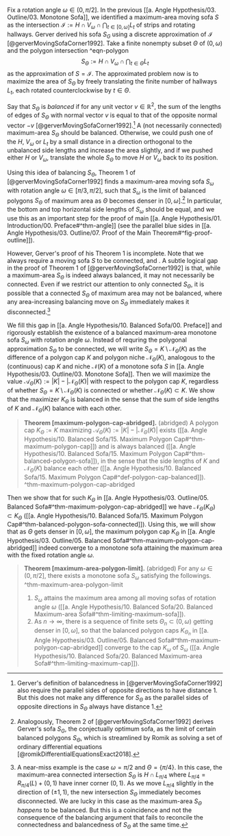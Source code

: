 Fix a rotation angle $\omega \in (0, \pi/2]$. In the previous [[a. Angle Hypothesis/03. Outline/03. Monotone Sofa]], we identified a maximum-area moving sofa $S$ as the intersection $\mathcal{I} := H \cap V_\omega \cap \bigcap_{t \in [0, \omega]} L_t$ of strips and rotating hallways. Gerver derived his sofa $S_G$ using a discrete approximation of $\mathcal{I}$ [@gerverMovingSofaCorner1992]. Take a finite nonempty subset $\Theta$ of $(0, \omega)$ and the polygon intersection ^eqn-polygon
$$
S_\Theta := H \cap V_\omega \cap \bigcap_{t \in \Theta} L_t
$$
as the approximation of $S = \mathcal{I}$. The approximated problem now is to maximize the area of $S_\Theta$ by freely translating the finite number of hallways $L_t$, each rotated counterclockwise by $t \in \Theta$.

Say that $S_\Theta$ is _balanced_ if for any unit vector $v \in \mathbb{R}^2$, the sum of the lengths of edges of $S_\Theta$ with normal vector $v$ is equal to that of the opposite normal vector $-v$ [@gerverMovingSofaCorner1992].[^balanced] A (not necessarily connected) maximum-area $S_\Theta$ should be balanced. Otherwise, we could push one of the $H$, $V_\omega$ or $L_t$ by a small distance in a direction orthogonal to the unbalanced side lengths and increase the area slightly, and if we pushed either $H$ or $V_\omega$, translate the whole $S_\Theta$ to move $H$ or $V_\omega$ back to its position.

Using this idea of balancing $S_\Theta$, Theorem 1 of [@gerverMovingSofaCorner1992] finds a maximum-area moving sofa $S_\omega$ with rotation angle $\omega \in [\pi/3, \pi/2]$, such that $S_\omega$ is the limit of balanced polygons $S_\Theta$ of maximum area as $\Theta$ becomes denser in $[0, \omega]$.[^gerver-derivation] In particular, the bottom and top horizontal side lengths of $S_\omega$ should be equal, and we use this as an important step for the proof of main [[a. Angle Hypothesis/01. Introduction/00. Preface#^thm-angle]] (see the parallel blue sides in [[a. Angle Hypothesis/03. Outline/07. Proof of the Main Theorem#^fig-proof-outline]]).

However, Gerver's proof of his Theorem 1 is incomplete. Note that we always require a moving sofa $S$ to be connected, and . A subtle logical gap in the proof of Theorem 1 of [@gerverMovingSofaCorner1992] is that, while a maximum-area $S_\Theta$ is indeed always balanced, it may not necessarily be connected. Even if we restrict our attention to only connected $S_\Theta$, it is possible that a connected $S_\Theta$ of maximum area may not be balanced, where any area-increasing balancing move on $S_\Theta$ immediately makes it disconnected.[^balanced-gap-example]

We fill this gap in [[a. Angle Hypothesis/10. Balanced Sofa/00. Preface]] and rigorously establish the existence of a balanced maximum-area monotone sofa $S_\omega$ with rotation angle $\omega$. Instead of requring the polygonal approximation $S_{\Theta}$ to be connected, we will write $S_\Theta = K \setminus \mathcal{N}_\Theta(K)$ as the difference of a polygon cap $K$ and polygon niche $\mathcal{N}_\Theta(K)$, analogous to the (continuous) cap $K$ and niche $\mathcal{N}(K)$ of a monotone sofa $S$ in [[a. Angle Hypothesis/03. Outline/03. Monotone Sofa]]. Then we will maximize the value $\mathcal{A}_\Theta(K) := |K| - |\mathcal{N}_\Theta(K)|$ with respect to the polygon cap $K$, regardless of whether $S_{\Theta} = K \setminus \mathcal{N}_\Theta(K)$ is connected or whether $\mathcal{N}_\Theta(K) \subset K$. We show that the maximizer $K_\Theta$ is balanced in the sense that the sum of side lengths of $K$ and $\mathcal{N}_{\Theta}(K)$ balance with each other.

> __Theorem [maximum-polygon-cap-abridged].__ (abridged) A polygon cap $K_\Theta := K$ maximizing $\mathcal{A}_\Theta(K) := |K| - |\mathcal{N}_\Theta(K)|$ exists ([[a. Angle Hypothesis/10. Balanced Sofa/15. Maximum Polygon Cap#^thm-maximum-polygon-cap]]) and is always balanced ([[a. Angle Hypothesis/10. Balanced Sofa/15. Maximum Polygon Cap#^thm-balanced-polygon-sofa]]), in the sense that the side lengths of $K$ and $\mathcal{N}_\Theta(K)$ balance each other ([[a. Angle Hypothesis/10. Balanced Sofa/15. Maximum Polygon Cap#^def-polygon-cap-balanced]]). ^thm-maximum-polygon-cap-abridged

Then we show that for such $K_\Theta$ in [[a. Angle Hypothesis/03. Outline/05. Balanced Sofa#^thm-maximum-polygon-cap-abridged]] we have $\mathcal{N}_\Theta(K_\Theta) \subset K_\Theta$ ([[a. Angle Hypothesis/10. Balanced Sofa/15. Maximum Polygon Cap#^thm-balanced-polygon-sofa-connected]]). Using this, we will show that as $\Theta$ gets denser in $[0,\omega]$, the maximum polygon cap $K_\Theta$ in [[a. Angle Hypothesis/03. Outline/05. Balanced Sofa#^thm-maximum-polygon-cap-abridged]] indeed converge to a monotone sofa attaining the maximum area with the fixed rotation angle $\omega$.

> __Theorem [maximum-area-polygon-limit].__ (abridged) For any $\omega \in (0, \pi/2]$, there exists a monotone sofa $S_\omega$ satisfying the followings. ^thm-maximum-area-polygon-limit
> 
> 1. $S_\omega$ attains the maximum area among all moving sofas of rotation angle $\omega$ ([[a. Angle Hypothesis/10. Balanced Sofa/20. Balanced Maximum-area Sofa#^thm-limiting-maximum-sofa]]).
> 2. As $n \to \infty$, there is a sequence of finite sets $\Theta_n \subset (0, \omega)$ getting denser in $[0, \omega]$, so that the balanced polygon caps $K_{\Theta_n}$ in [[a. Angle Hypothesis/03. Outline/05. Balanced Sofa#^thm-maximum-polygon-cap-abridged]] converge to the cap $K_\omega$ of $S_\omega$ ([[a. Angle Hypothesis/10. Balanced Sofa/20. Balanced Maximum-area Sofa#^thm-limiting-maximum-cap]]).

[^balanced]: Gerver's definition of balancedness in [@gerverMovingSofaCorner1992] also require the parallel sides of opposite directions to have distance 1. But this does not make any difference for $S_\Theta$ as the parallel sides of opposite directions in $S_\Theta$ always have distance 1.

[^gerver-derivation]: Analogously, Theorem 2 of [@gerverMovingSofaCorner1992] derives Gerver's sofa $S_G$, the conjectually optimum sofa, as the limit of certain balanced polygons $S_\Theta$, which is streamlined by Romik as solving a set of ordinary differential equations [@romikDifferentialEquationsExact2018].

[^balanced-gap-example]: A near-miss example is the case $\omega = \pi/2$ and $\Theta = \left\{ \pi/4 \right\}$. In this case, the maximum-area connected intersection $S_\Theta$ is $H \cap L_{\pi/4}$ where $L_{\pi/4} = R_{\pi/4}(L) + (0, 1)$ have inner corner $(0, 1)$. As we move $L_{\pi/4}$ slightly in the direction of $(\pm 1, 1)$, the new intersection $S_\Theta$ immediately becomes disconnected. We are lucky in this case as the maximum-area $S_{\Theta}$ _happens_ to be balanced. But this is a coincidence and not the consequence of the balancing argument that fails to reconcile the connectedness and balancedness of $S_\Theta$ at the same time.